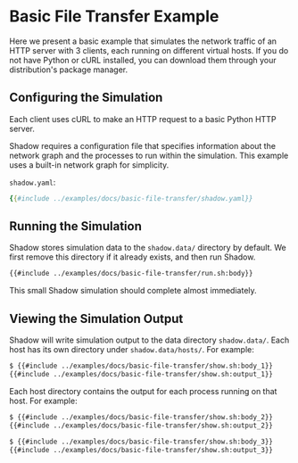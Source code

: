 # Basic File Transfer Example

Here we present a basic example that simulates the network traffic of an HTTP
server with 3 clients, each running on different virtual hosts. If you do not
have Python or cURL installed, you can download them through your distribution's
package manager.

## Configuring the Simulation

Each client uses cURL to make an HTTP request to a basic Python HTTP server.

Shadow requires a configuration file that specifies information about the
network graph and the processes to run within the simulation. This example
uses a built-in network graph for simplicity.

`shadow.yaml`:

```yaml
{{#include ../examples/docs/basic-file-transfer/shadow.yaml}}
```

## Running the Simulation

Shadow stores simulation data to the `shadow.data/` directory by default. We
first remove this directory if it already exists, and then run Shadow.

```bash
{{#include ../examples/docs/basic-file-transfer/run.sh:body}}
```

This small Shadow simulation should complete almost immediately.

## Viewing the Simulation Output

Shadow will write simulation output to the data directory `shadow.data/`. Each
host has its own directory under `shadow.data/hosts/`. For example:

```bash
$ {{#include ../examples/docs/basic-file-transfer/show.sh:body_1}}
{{#include ../examples/docs/basic-file-transfer/show.sh:output_1}}
```

Each host directory contains the output for each process running on that host.
For example:

```bash
$ {{#include ../examples/docs/basic-file-transfer/show.sh:body_2}}
{{#include ../examples/docs/basic-file-transfer/show.sh:output_2}}

$ {{#include ../examples/docs/basic-file-transfer/show.sh:body_3}}
{{#include ../examples/docs/basic-file-transfer/show.sh:output_3}}
```
